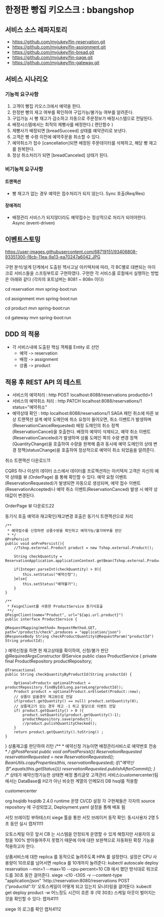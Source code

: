 # 한정판 빵집 키오스크 : bbangshop

## 서비스 소스 레파지토리
- https://github.com/myjukey/fin-reservation.git
- https://github.com/myjukey/fin-assignment.git
- https://github.com/myjukey/fin-bread.git
- https://github.com/myjukey/fin-page.git
- https://github.com/myjukey/fin-gateway.git

## 서비스 시나리오

### 기능적 요구사항
1. 고객이 빵집 키오스크에서 예약을 한다. 
2. 한정판 빵의 재고 여부를 확인하여 구입가능/불가능 여부를 알려준다.
3. 구입가능 시 빵 재고가 감소하고 자동으로 주문정보가 배정시스템으로 전달된다.
4. 배정시스템에서는 최적의 제빵사를 배정한다.( 랜던함수 )
5. 제빵사가 배정되면  [breadSucceed] 상태를 예약관리로 보낸다. 
6. 고객은 빵 수령 이전에 예약주문을 취소할 수 있다.
7. 예약취소가 접수 [cancellation]되면 배정된 주문데이터를 삭제하고, 해당 빵 재고를 원복한다.
8. 정상 취소처리가 되면 [breadCanceled] 상태가 된다.

### 비기능적 요구사항

#### 트랜잭션
 - 빵 재고가 없는 경우 예약은 접수처리가 되지 않는다. Sync 호출(Req/Res)

#### 장애격리
 - 배정관리 서비스가 되지않더라도 예약접수는 정상적으로 처리가 되어야한다. Async (event-driven)

## 이벤트스토밍
https://user-images.githubusercontent.com/68719151/93406808-93351300-f8cb-11ea-9a13-ea70247a6042.JPG





구현
분석/설계 단계에서 도출된 헥사고날 아키텍처에 따라, 각 BC별로 대변되는 마이크로 서비스들을 스프링부트로 구현하였다. 구현한 각 서비스를 로컬에서 실행하는 방법은 아래와 같다 (각자의 포트넘버는 8081 ~ 808n 이다)

cd reservation
mvn spring-boot:run

cd assignment
mvn spring-boot:run 

cd product
mvn spring-boot:run  

cd gateway
mvn spring-boot:run  

## DDD 의 적용
- 각 서비스내에 도출된 핵심 객체를 Entity 로 선언
  - 예약 -> reservation
  - 배정 -> assignment
  - 상품 -> product

## 적용 후 REST API 의 테스트
- 서비스의 예약처리 : http POST localhost:8088/reservations productId=1
- 서비스의 예약취소 처리 : http PATCH localhost:8088/reservations/1 status="예약취소"
- 예약상태 확인 : http localhost:8088/reservations/1
SAGA 패턴
취소에 따른 보상 트랜잭션 설계
예약 도메인에 취소 요청이 들어오면, 취소 이벤트가 발생하며 (ReservationCancelRequested) 배정 도메인의 취소 정책(ReservationCancel)을 호출한다. 배정의 예약이 삭제되고, 예약 취소 이벤트(ReservationCanceled)가 발생하며 상품 도메인 쪽의 수량 변경 정책(QuantityChange)을 호출하여 수량을 원복해 줌과 동시에 예약 도메인의 상태 변경 정책(statusChange)을 호출하여 정상적으로 예약이 취소 되었음을 알려준다.

취소 트랜잭션
다운로드11

CQRS
하나 이상의 데이터 소스에서 데이터를 프로젝션하는 아키텍처
고객은 자신의 예약 상태를 뷰 (OrderPage) 를 통해 확인할 수 있다. 예약 요청 이벤트(ReservationRequested)가 발생되면 자동으로 생성되며, 예약 접수 이벤트(ReservationAccepted)나 예약 취소 이벤트(ReservationCanced) 발생 시 예약 상태값이 변경된다.

OrderPage 뷰
다운로드22

동기식 호출
예약과 재고확인/재고변경 호출은 동기식 트랜잭션으로 처리

    /**
     * 예약접수를 신청하면 상품수량을 확인하고 예약가능/불가여부를 판단
     * */
    @PrePersist
    public void onPrePersist(){
        //Tshop.external.Product product = new Tshop.external.Product();

        String checkQuantity = ReservationApplication.applicationContext.getBean(Tshop.external.ProductService.class).checkProductQuantity(this.getProductId().toString());

        if(Integer.parseInt(checkQuantity) > 0){
            this.setStatus("예약신청");
        }else{
            this.setStatus("예약불가");
        }
    }
    
    /**
     * FeignClient를 사용한 ProductService 동기식호출
     **/
    @FeignClient(name="Product", url="${api.url.product}")
    public interface ProductService {

    @RequestMapping(method= RequestMethod.GET, path="/products/check",produces = "application/json")   
    @ResponseBody String checkProductQuantity(@RequestParam("productId") String productId);

}
예약신청을 하면 현 재고상태를 확이하여, 신청/불가 판단
@RequiredArgsConstructor
@Service
public class ProductService {
    private final ProductRepository productRepository;

    @Transactional
    public String checkQuantityByProductId(String productId) {

        Optional<Product> optionalProduct = productRepository.findById(Long.parseLong(productId));
        Product product = optionalProduct.orElseGet(Product::new);
        // 상품이 없을경우 재고0으로 전달
        if(product.getQuantity() == null) product.setQuantity(0);
        // 상품재고가 있는 경우 재고 -1 하고 할당으로 이벤트 전달
        if( product.getQuantity() > 0 ){
            product.setQuantity(product.getQuantity()-1);
            productRepository.save(product);
            //product.pulishQuantityChecked();
        }
        return product.getQuantity().toString() ;
    }
}
상품재고를 판단하여 리턴
    /**
     * 예약신청 가능이면 배정관리서비스로 예약번호 전송
     * */
    @PostPersist
    public void onPostPersist(){
        ReservationRequested reservationRequested = new ReservationRequested();
        BeanUtils.copyProperties(this, reservationRequested);
        if("예약신청".equals(this.getStatus())) reservationRequested.publishAfterCommit();
    }
    /**
상태가 예약신청가능한 상태면 배정
폴리글랏
고객관리 서비스(customercenter)팀에서는 DataBase를 H2가 아닌 비슷한 계열의 인메모리 DB hsql를 적용함

<name>customercenter</name>
<!-- <dependency>
<groupId>com.h2database</groupId>
<artifactId>h2</artifactId>
<scope>runtime</scope>
</dependency>-->

<dependency>
<groupId>org.hsqldb</groupId>
<artifactId>hsqldb</artifactId>
<version>2.4.0</version>
<scope>runtime</scope>
</dependency>
운영
CI/CD 설정
각 구현체들은 각자의 source repository 에 구성되었고, Deployment.yaml 설정을 통해 배포 됨

서킷 브레이킹
부하테스터 siege 툴을 통한 서킷 브레이커 동작 확인:
동시사용자 2명
5초 동안 실시
캡처1111

오토스케일 아웃
앞서 CB 는 시스템을 안정되게 운영할 수 있게 해줬지만 사용자의 요청을 100% 받아들여주지 못했기 때문에 이에 대한 보완책으로 자동화된 확장 기능을 적용하고자 한다.

상품서비스에 대한 replica 를 동적으로 늘려주도록 HPA 를 설정한다. 설정은 CPU 사용량이 10프로를 넘어서면 replica 를 10개까지 늘려준다:
kubectl autoscale deploy reservation --min=1 --max=10 --cpu-percent=10
CB 에서 했던 방식대로 워크로드를 30초 동안 걸어준다.
siege -c10 -t30S  -v --content-type "application/json" 'http://reservation:8080/reservations POST {"productId":1}'
오토스케일이 어떻게 되고 있는지 모니터링을 걸어둔다:
kubectl get deploy product -w
어느정도 시간이 흐른 후 (약 30초) 스케일 아웃이 벌어지는 것을 확인할 수 있다:
캡처4111

siege 의 로그를 확인
캡처4112
